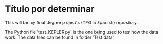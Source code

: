 # Título por determinar

This will be my final degree project's (TFG in Spanish) repository.

The Python file 'test_KEPLER.py' is the one being used to test how the data work. The data files can be found in folder 'Test data'.

